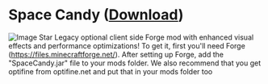 # Space Candy ([Download](https://github.com/StarLegacy/SpaceCandy/releases))
![Image](http://i.imgur.com/RnLSHdO.png)
Star Legacy optional client side Forge mod with enhanced visual effects and performance optimizations! 
To get it, first you'll need Forge (https://files.minecraftforge.net/). 
After setting up Forge, add the "SpaceCandy.jar" file to your mods folder. 
We also recommend that you get optifine from optifine.net and put that in your mods folder too
